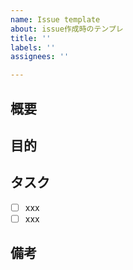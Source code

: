 ```yaml
---
name: Issue template
about: issue作成時のテンプレ
title: ''
labels: ''
assignees: ''

---
```


## 概要


## 目的


## タスク
- [ ] xxx 
- [ ] xxx
## 備考
